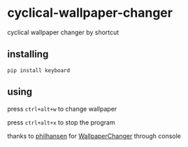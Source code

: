 # cyclical-wallpaper-changer
cyclical wallpaper changer by shortcut

## installing
`pip install keyboard`

## using
press `ctrl+alt+w` to change wallpaper

press `ctrl+alt+x` to stop the program

thanks to [philhansen](https://github.com/philhansen) for
[WallpaperChanger](https://github.com/philhansen/WallpaperChanger) through console 
